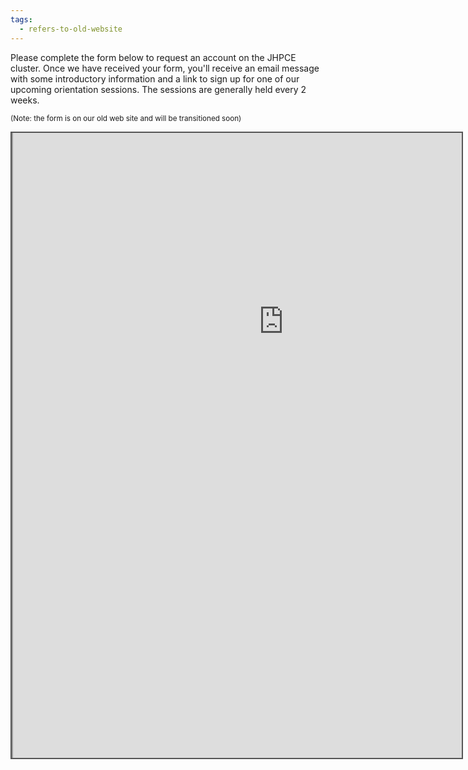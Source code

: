 ```yaml
---
tags:
  - refers-to-old-website
---
```

Please complete the form below to request an account on the JHPCE cluster. Once we have received
your form, you'll receive an email message with some introductory information and a link to
sign up for one of our upcoming orientation sessions.  The sessions are generally held every 2 weeks.

<sub>(Note: the form is on our old web site and will be transitioned soon)</sub>
<div style="position: static; overflow: hidden; border: solid 2px #555; width:720px; height:1000px;">
<div style="overflow: hidden; margin-top: -400px; margin-right: -600px; margin-bottom: -240px; height:1400px;">

<iframe src="https://jhpce.jhu.edu/register/user/" id="main" height="1400" width="865" scrolling="no">
  <p>Your browser does not support iframes.</p>
</iframe>

</div>
</div>

